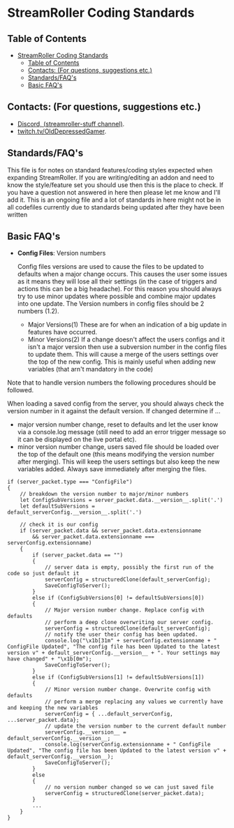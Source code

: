 # StreamRoller Coding Standards

## Table of Contents

- [StreamRoller Coding Standards](#streamroller-coding-standards)
  - [Table of Contents](#table-of-contents)
  - [Contacts: (For questions, suggestions etc.)](#contacts-for-questions-suggestions-etc)
  - [Standards/FAQ's](#standardsfaqs)
  - [Basic FAQ's](#basic-faqs)

## Contacts: (For questions, suggestions etc.)

- [Discord, (streamroller-stuff channel)](https://discord.gg/EyJy8brZ6R).
- [twitch.tv/OldDepressedGamer](https://twitch.tv/OldDepressedGamer).

## Standards/FAQ's

This file is for notes on standard features/coding styles expected when expanding StreamRoller. If you are writing/editing an addon and need to know the style/feature set you should use then this is the place to check. If you have a question not answered in here then please let me know and I'll add it.
This is an ongoing file and a lot of standards in here might not be in all codefiles currently due to standards being updated after they have been written

## Basic FAQ's

- **Config Files**: Version numbers
  
  Config files versions are used to cause the files to be updated to defaults when a major change occurs. This causes the user some issues as it means they will lose all their settings (in the case of triggers and actions this can be a big headache). For this reason you should always try to use minor updates where possible and combine major updates into one update.
  The Version numbers in config files should be 2 numbers (1.2).
  - Major Versions(1)
    These are for when an indication of a big update in features have occurred.
  - Minor Versions(2)
    If a change doesn't affect the users configs and it isn't a major version then use a subversion number in the config files to update them. This will cause a merge of the users settings over the top of the new config. This is mainly useful when adding new variables (that arn't mandatory in the code)
  
Note that to handle version numbers the following procedures should be followed.

When loading a saved config from the server, you should always check the version number in it against the default version. If changed determine if ...

- major version number change, reset to defaults and let the user know via a console.log message (still need to add an error trigger message so it can be displayed on the live portal etc).
- minor version number change, users saved file should be loaded over the top of the default one (this means modifying the version number after merging). This will keep the users settings but also keep the new variables added. Always save immediately after merging the files.

```
if (server_packet.type === "ConfigFile")
{
    // breakdown the version number to major/minor numbers
    let ConfigSubVersions = server_packet.data.__version__.split('.')
    let defaultSubVersions = default_serverConfig.__version__.split('.')
    
    // check it is our config
    if (server_packet.data && server_packet.data.extensionname
        && server_packet.data.extensionname === serverConfig.extensionname)
    {
        if (server_packet.data == "")
        {
            // server data is empty, possibly the first run of the code so just default it
            serverConfig = structuredClone(default_serverConfig);
            SaveConfigToServer();
        }
        else if (ConfigSubVersions[0] != defaultSubVersions[0])
        {
            // Major version number change. Replace config with defaults
            // perform a deep clone overwriting our server config.
            serverConfig = structuredClone(default_serverConfig);
            // notify the user their config has been updated.
            console.log("\x1b[31m" + serverConfig.extensionname + " ConfigFile Updated", "The config file has been Updated to the latest version v" + default_serverConfig.__version__ + ". Your settings may have changed" + "\x1b[0m");
            SaveConfigToServer();
        }
        else if (ConfigSubVersions[1] != defaultSubVersions[1])
        {
            // Minor version number change. Overwrite config with defaults
            // perform a merge replacing any values we currently have and keeping the new variables
            serverConfig = { ...default_serverConfig, ...server_packet.data};
            // update the version number to the current default number
            serverConfig.__version__ = default_serverConfig.__version__;
            console.log(serverConfig.extensionname + " ConfigFile Updated", "The config file has been Updated to the latest version v" + default_serverConfig.__version__);
            SaveConfigToServer();
        }
        else
        {
            // no version number changed so we can just saved file
            serverConfig = structuredClone(server_packet.data);
        }
        ...
    }
}
```
